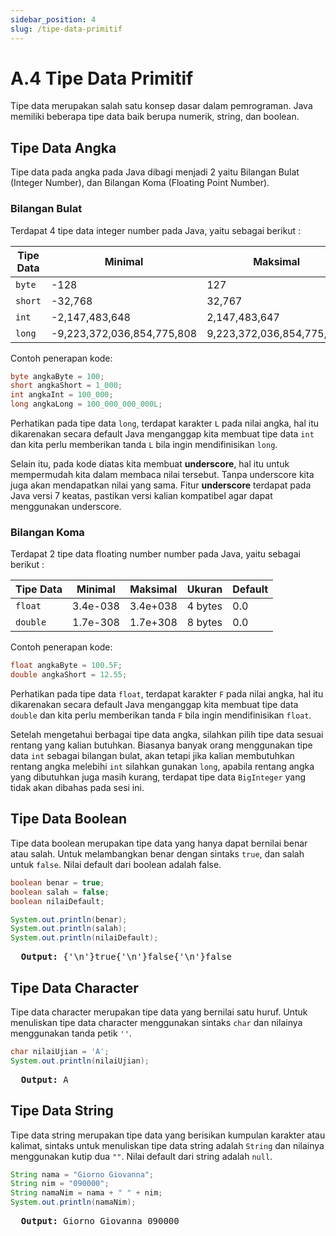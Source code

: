 ```yaml
---
sidebar_position: 4
slug: /tipe-data-primitif
---
```


# A.4 Tipe Data Primitif

Tipe data merupakan salah satu konsep dasar dalam pemrograman. Java memiliki beberapa tipe data baik berupa numerik,
string, dan boolean.

## Tipe Data Angka

Tipe data pada angka pada Java dibagi menjadi 2 yaitu Bilangan Bulat (Integer Number), dan Bilangan Koma (Floating Point
Number).

### Bilangan Bulat

Terdapat 4 tipe data integer number pada Java, yaitu sebagai berikut :

| Tipe Data  | Minimal                    | Maksimal                  | Ukuran  | Default |
|------------|----------------------------|---------------------------|---------|---------|
| `byte`     | -128                       | 127                       | 1 byte  | 0       |
| `short`    | -32,768                    | 32,767                    | 2 bytes | 0       |
| `int`      | -2,147,483,648             | 2,147,483,647             | 4 bytes | 0       |
| `long`     | -9,223,372,036,854,775,808 | 9,223,372,036,854,775,807 | 8 bytes | 0       |

Contoh penerapan kode:

```java
byte angkaByte = 100;
short angkaShort = 1_000;
int angkaInt = 100_000;
long angkaLong = 100_000_000_000L;
```

Perhatikan pada tipe data `long`, terdapat karakter `L` pada nilai angka, hal itu dikarenakan secara default Java
menganggap kita membuat tipe data `int` dan kita perlu memberikan tanda `L` bila ingin mendifinisikan `long`.

Selain itu, pada kode diatas kita membuat **underscore**, hal itu untuk mempermudah kita dalam membaca nilai tersebut.
Tanpa underscore kita juga akan mendapatkan nilai yang sama. Fitur **underscore** terdapat pada Java versi 7 keatas,
pastikan versi kalian kompatibel agar dapat menggunakan underscore.

### Bilangan Koma

Terdapat 2 tipe data floating number number pada Java, yaitu sebagai berikut :

| Tipe Data | Minimal  | Maksimal | Ukuran  | Default |
|-----------|----------|----------|---------|---------|
| `float`   | 3.4e-038 | 3.4e+038 | 4 bytes | 0.0     |
| `double`  | 1.7e-308 | 1.7e+308 | 8 bytes | 0.0     |

Contoh penerapan kode:

```java
float angkaByte = 100.5F;
double angkaShort = 12.55;
```

Perhatikan pada tipe data `float`, terdapat karakter `F` pada nilai angka, hal itu dikarenakan secara default Java
menganggap kita membuat tipe data `double` dan kita perlu memberikan tanda `F` bila ingin mendifinisikan `float`.


Setelah mengetahui berbagai tipe data angka, silahkan pilih tipe data sesuai rentang yang kalian butuhkan. Biasanya banyak orang menggunakan tipe data `int` sebagai bilangan bulat, akan tetapi jika kalian membutuhkan rentang angka melebihi `int` silahkan gunakan `long`, apabila rentang angka yang dibutuhkan juga masih kurang, terdapat tipe data `BigInteger` yang tidak akan dibahas pada sesi ini.

## Tipe Data Boolean
Tipe data boolean merupakan tipe data yang hanya dapat bernilai benar atau salah. Untuk melambangkan benar dengan sintaks `true`, dan salah untuk `false`. Nilai default dari boolean adalah false.
```java
boolean benar = true;
boolean salah = false;
boolean nilaiDefault;

System.out.println(benar);
System.out.println(salah);
System.out.println(nilaiDefault);
```

<pre>
  <b>Output: </b>{'\n'}true{'\n'}false{'\n'}false
</pre>

## Tipe Data Character
Tipe data character merupakan tipe data yang bernilai satu huruf. Untuk menuliskan tipe data character menggunakan sintaks `char` dan nilainya menggunakan tanda petik `''`.
```java
char nilaiUjian = 'A';
System.out.println(nilaiUjian);
```
<pre>
  <b>Output: </b>A
</pre>

## Tipe Data String
Tipe data string merupakan tipe data yang berisikan kumpulan karakter atau kalimat, sintaks untuk menuliskan tipe data string adalah `String` dan nilainya menggunakan kutip dua `""`. Nilai default dari string adalah `null`.
```java
String nama = "Giorno Giovanna";
String nim = "090000";
String namaNim = nama + " " + nim;
System.out.println(namaNim);
```
<pre>
  <b>Output: </b>Giorno Giovanna 090000
</pre>
